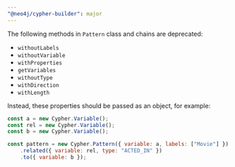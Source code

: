 ```yaml
---
"@neo4j/cypher-builder": major
---
```


The following methods in `Pattern` class and chains are deprecated:

-   `withoutLabels`
-   `withoutVariable`
-   `withProperties`
-   `getVariables`
-   `withoutType`
-   `withDirection`
-   `withLength`

Instead, these properties should be passed as an object, for example:

```js
const a = new Cypher.Variable();
const rel = new Cypher.Variable();
const b = new Cypher.Variable();

const pattern = new Cypher.Pattern({ variable: a, labels: ["Movie"] })
    .related({ variable: rel, type: "ACTED_IN" })
    .to({ variable: b });
```
